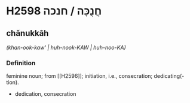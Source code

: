 # H2598 חֲנֻכָּה / חנכה

## chănukkâh

_(khan-ook-kaw' | huh-nook-KAW | huh-noo-KA)_

### Definition

feminine noun; from [[H2596]]; initiation, i.e., consecration; dedicating(-tion).

- dedication, consecration
